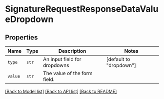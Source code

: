 # SignatureRequestResponseDataValueDropdown



## Properties
Name | Type | Description | Notes
------------ | ------------- | ------------- | -------------
| `type` | ```str``` |  An input field for dropdowns  |  [default to "dropdown"] |
| `value` | ```str``` |  The value of the form field.  |  |

[[Back to Model list]](../README.md#documentation-for-models) [[Back to API list]](../README.md#documentation-for-api-endpoints) [[Back to README]](../README.md)


